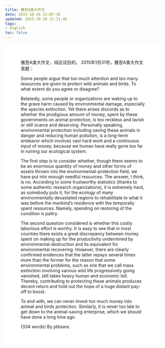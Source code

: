 ```yaml
---
title: 雅思A类大作文
date: 2015-10-26 21:07:36
updated: 2015-10-28 21:21:46
tags: 
- English
toc: false
---
```


<div id = "inner" style="width:100%;margin:0 auto;background:#fff;" >
<div id = "inner_inner_left" style="width:80%;margin:0 auto;background:#fff;text-align:left;font-family:STHeiTi,"Helvetica Neue","Helvetica","Microsoft YaHei","WenQuanYi Micro Hei",Arial,sans-serif;" >
<br><br>

雅思A类大作文，纯应试目的。
2015年1月31号，雅思A类大作文真题：

Some people argue that too much attention and too many resources are given to protect wild animals and birds. To what extent do you agree or disagree?

Belatedly, some people or organizations are waking up to the grave harm caused by environmental damage, especially the species extinction. Yet there arises discords as to whether the prodigious amount of money, spent by these governments on animal protection, is too reckless and lavish or still scarce and deserving. Personally speaking, environmental protection including saving these animals in danger and reducing human pollution, is a long-term endeavor which involves vast hard work and a continuous input of money, because we human have really gone too far in ruining our ecological system.

The first step is to consider whether, though there seems to be an enormous quantity of money and other forms of assets thrown into the environmental-protection field, we have put into enough needful resources. The answer, I think, is no. According to some trustworthy statistics (thanks to some authentic research organizations), it is extremely hard, as somebody puts it, for the ecology of many environmentally devastated regions to rehabilitate to what it was before the mankind’s residence with the temporally spent resources. Namely, spending on restoring of the condition is paltry.

The second question considered is whether this costly laborious effort is worthy. It is easy to see that in most counties there exists a great discrepancy between money spent on making up for the productivity undermined by environmental destruction and its equivalent for environmental recovering. However, there are clearly confirmed evidences that the latter repays several times more than the former for the reason that some environmental problems, such as one that we call mass extinction involving various wild life progressively going vanished, still takes heavy human and economic toll. Thereby, contributing to protecting these animals produces decent return and hold out the hope of a huge distant pay-off to boost.

To end with, we can never invest too much money into animal and birds protection. Similarly, it is never too late to get down to the animal-saving enterprise, which we should have done a long time ago.

(334 words)
By ptbsare.

<br><br>

</div></div>

